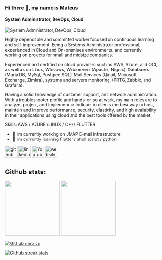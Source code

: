 ### Hi there 👋, my name is Mateus
#### System Administrator, DevOps, Cloud
![System Administrator, DevOps, Cloud](https://media.licdn.com/dms/image/D4D16AQGSF_5nd8-OsQ/profile-displaybackgroundimage-shrink_350_1400/0/1687195715199?e=1704931200&v=beta&t=_9EoRGvU0AHnfbYiJmxxVJ78uaNdta7ohLKo8AtpMZs)

Highly dependable and committed worker focused on continuous learning and self-improvement. Being a Systems Administrator professional, experienced in Cloud and On-premises environments, and currently working on projects for small and midsize companies.

Experienced and certified on cloud providers such as AWS, Azure, and OCI, as well as on Linux, Windows, Webservers (Apache, Nignix), Databases (Maria DB, MySql, Postgree SQL), Mail Services (Qmail, Microsoft Exchange, Zimbra), systems and servers monitoring, (PRTG, Zabbix, and Grafana).

Having a solid knowledge of customer support, and network administration. With a troubleshooter profile and hands-on so at work, my main roles are to analyze, project, and implement or indicate to clients the best way to host, maintain and improve performance, security, elasticity, and high availability in their applications using cloud and the best tools offered by the market.

Skills: AWS / AZURE /LINUX  / C++/ FLUTTER  

- 🔭 I’m currently working on JMAP E-mail infrastructure 
- 🌱 I’m currently learning Flutter / shell script / python 


[<img src='https://cdn.jsdelivr.net/npm/simple-icons@3.0.1/icons/github.svg' alt='github' height='40'>](https://github.com/M-HFM)  [<img src='https://cdn.jsdelivr.net/npm/simple-icons@3.0.1/icons/linkedin.svg' alt='linkedin' height='40'>](https://www.linkedin.com/in/mateus-h-f-mello/)  [<img src='https://cdn.jsdelivr.net/npm/simple-icons@3.0.1/icons/youtube.svg' alt='YouTube' height='40'>](https://www.youtube.com/@MMFullPlace)  [<img src='https://cdn.jsdelivr.net/npm/simple-icons@3.0.1/icons/icloud.svg' alt='website' height='40'>](https://mateus.hfmello.com/)  

## GitHub stats:
<div>
<a href= "https://github.com/M-HFM">
<img height="180em" src="https://github-readme-stats.vercel.app/api/top-langs/?username=M-HFM&layout=compact&theme=transparent"/>
<img height="180em" src="https://github-readme-stats.vercel.app/api?username=M-HFM&show_icons=true&theme=transparent"/>
</div>

![GitHub metrics](https://metrics.lecoq.io/M-HFM)  

![GitHub streak stats](https://streak-stats.demolab.com/?user=M-HFM&theme=transparent)  



